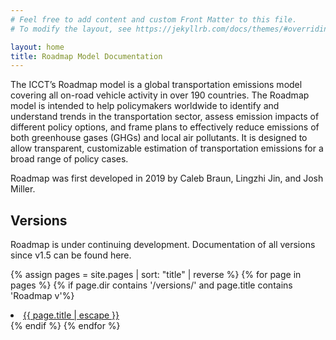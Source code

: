 ```yaml
---
# Feel free to add content and custom Front Matter to this file.
# To modify the layout, see https://jekyllrb.com/docs/themes/#overriding-theme-defaults

layout: home
title: Roadmap Model Documentation
---
```


The ICCT’s Roadmap model is a global transportation emissions model covering all on-road vehicle activity in over 190 countries. The Roadmap model is intended to help policymakers worldwide to identify and understand trends in the transportation sector, assess emission impacts of different policy options, and frame plans to effectively reduce emissions of both greenhouse gases (GHGs) and local air pollutants. It is designed to allow transparent, customizable estimation of transportation emissions for a broad range of policy cases.

Roadmap was first developed in 2019 by Caleb Braun, Lingzhi Jin, and Josh Miller. 

## Versions

Roadmap is under continuing development. Documentation of all versions since v1.5 can be found here.

{% assign pages = site.pages | sort: "title" | reverse %}
{% for page in pages %}
{% if page.dir contains '/versions/' and page.title contains 'Roadmap v'%}
<li><a class="page-link" href="{{ page.url | relative_url }}">{{ page.title | escape }}</a></li>
{% endif %}
{% endfor %}
